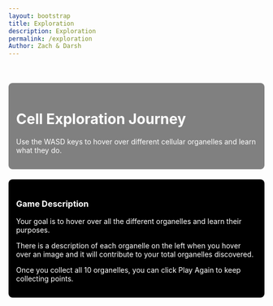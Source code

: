 ```yaml
---
layout: bootstrap
title: Exploration
description: Exploration
permalink: /exploration
Author: Zach & Darsh
---
```


<style>
  body {
    background-image: url('{{site.baseurl}}/images/cellexplorationlayout.jpg');
    background-size: cover;
    background-repeat: no-repeat;
    background-position: center;
  }
</style>

<!-- Bootstrap CSS for styling -->
<link href="https://stackpath.bootstrapcdn.com/bootstrap/4.5.2/css/bootstrap.min.css" rel="stylesheet">

<script type="module">
import { pythonURI, fetchOptions } from '{{ site.baseurl }}/assets/js/api/config.js';

function showPopup(message) {
  const popup = document.createElement("div");
  popup.textContent = message;
  Object.assign(popup.style, {
    position: "fixed", top: "50%", left: "50%", transform: "translate(-50%, -50%)",
    backgroundColor: "rgba(0, 0, 0, 0.8)", color: "white", padding: "20px",
    borderRadius: "8px", zIndex: "1000", textAlign: "center", fontSize: "18px"
  });
  document.body.appendChild(popup);
  setTimeout(() => document.body.removeChild(popup), 1000); // Popup lasts 1 second
}

async function updatePoints(points) {
  try {
    const response = await fetch(`${pythonURI}/api/points`, {
      ...fetchOptions,
      method: 'POST',
      headers: { 'Content-Type': 'application/json' },
      body: JSON.stringify({ points })
    });
    const data = await response.json();
    if (response.ok) {
      showPopup("You gained 10 points!");
    }
  } catch (error) {
    console.error('Error updating points:', error);
  }
}

document.addEventListener('DOMContentLoaded', function () {
  // Ensure the game-container and joystick-container exist
  const infoContainer = document.getElementById('info-container');

  if (!infoContainer) {
    console.error('Required containers are missing in the DOM.');
    return;
  }

  // Remove the game container entirely
  const gameContainer = document.getElementById('game-container');
  if (gameContainer) {
    gameContainer.remove();
  }

  // Remove joystick container
  const joystickContainer = document.getElementById('joystick-container');
  if (joystickContainer) {
    joystickContainer.remove();
  }

  // Create the canvas for the game
  const canvas = document.createElement('canvas');
  infoContainer.appendChild(canvas);
  canvas.width = 2000;
  canvas.height = 600;
  const ctx = canvas.getContext('2d');

  const player = { 
    x: 425, // Center horizontally (850 / 2)
    y: 300, // Center vertically (600 / 2)
    width: 75, // Match the default character width
    height: 75, // Match the default character height
    speed: 2, 
    dx: 0, 
    dy: 0 
  };

  const spriteImage = new Image();
  spriteImage.src = 'https://i.postimg.cc/PxDYNLjG/Default.png'; // Default character sprite

  spriteImage.onload = () => {
    gameLoop();
  };

  let discovered = new Set();
  let points = 0; // Initialize points
  const organelles = [
    { name: "Nucleus", x: 750, y: 300, r: 25, desc: "The central part of an atom that contains protons and neutrons. Also controls cell activities and contains DNA." },
    { name: "Chloroplast", x: 620, y: 180, r: 25, desc: "A part of a plant cell that helps the plant make its own food using sunlight, water, and carbon dioxide through photosynthesis." },
    { name: "Vacuole", x: 210, y: 465, r: 25, desc: "A vacuole is a storage space inside a cell that holds water, nutrients, or waste. It helps keep the cell clean and supports its shape." },
    { name: "Cell Wall", x: 700, y: 490, r: 25, desc: "The cell wall is a stiff outer layer found in plant cells that gives the cell shape, support, and protection. It is located outside the cell membrane." },
    { name: "Cell Membrane", x: 120, y: 315, r: 25, desc: "A cell membrane is a thin, flexible layer that surrounds a cell and controls what goes in and out, helping protect and support the cell." },
    { name: "Cytoplasm", x: 445, y: 90, r: 25, desc: "The gel-like substance inside a cell where the organelles float. It helps fill the cell and supports the cell’s activities." },
    { name: "Mitochondria", x: 550, y: 400, r: 25, desc: "The part of a cell that makes energy from food. Oftenly referred to as the powerhouse of the cell." },
    { name: "Ribosome", x: 275, y: 200, r: 25, desc: "The ribosome is a tiny part of a cell that makes proteins, which the cell needs to grow and work properly." },
    { name: "Golgi Apparatus", x: 425, y: 510, r: 25, desc: "The part of the cell that packages and ships proteins and other materials to where they are needed. It works like a post office inside the cell." },
    { name: "Endoplasmic Reticulum", x: 110, y: 115, r: 25, desc: "A cell part that helps make and move proteins and fats. It comes in two types: Roenough ER which has ribosomes and helps make proteins and Smooth ER which has no ribosomes and helps make fats/clean the cell." }
  ];

  const organelleImages = {
    Nucleus: new Image(),
    Chloroplast: new Image(),
    Vacuole: new Image(),
    "Cell Wall": new Image(),
    "Cell Membrane": new Image(),
    Cytoplasm: new Image(),
    Mitochondria: new Image(),
    Ribosome: new Image(),
    "Golgi Apparatus": new Image(),
    "Endoplasmic Reticulum": new Image()
  };

  // Load images for each organelle
  Object.keys(organelleImages).forEach(name => {
    organelleImages[name].src = `{{site.baseurl}}/images/${name.toLowerCase().replace(/ /g, '')}.png`;
  });

  // Move UI elements into the white square
  const whiteSquareContainer = document.createElement('div');
  Object.assign(whiteSquareContainer.style, {
    position: 'absolute',
    top: 'calc(50% + 350px)', // Same vertical position as the black square
    left: 'calc((100vw - 850px) / 2 - 350px)', // Mirrored horizontally to the left
    transform: 'translateY(-50%)',
    backgroundColor: 'white',
    width: '250px', // Same size as the black square
    height: 'auto', // Adjust height to fit all content
    minHeight: '300px', // Ensure a minimum height
    borderRadius: '6px',
    zIndex: '1001', // Ensure it appears above other elements
    padding: '10px', // Add padding for content
    color: 'black', // Set text color to black
    fontSize: '14px', // Ensure readability
    display: 'flex', // Use flexbox for better alignment
    flexDirection: 'column',
    justifyContent: 'flex-start', // Align content to the top
    alignItems: 'center' // Center content horizontally
  });
  document.body.appendChild(whiteSquareContainer);

  // Add "Statistics" title centered at the top
  const title = document.createElement('h3');
  title.textContent = "Statistics";
  title.style.marginBottom = '20px'; // Add spacing below the title
  title.style.textAlign = 'center'; // Center the title
  title.style.color = 'black'; // Set text color to black
  title.style.fontWeight = 'bold'; // Make the text bold
  whiteSquareContainer.appendChild(title);

  // Append "Organelles Discovered" text and points to the white square
  const progressSpan = document.createElement('span');
  const progressDiv = document.createElement('div');
  progressDiv.classList.add('mb-3');
  progressDiv.innerHTML = "<strong>Organelles Discovered:</strong> ";
  progressDiv.style.color = 'black'; // Set text color to black
  progressDiv.appendChild(progressSpan);
  whiteSquareContainer.appendChild(progressDiv);

  const pointsDiv = document.createElement('div'); // Points display
  pointsDiv.classList.add('mb-3');
  pointsDiv.innerHTML = `<strong>Points:</strong> <span id="points-counter" style="color: black;">0</span>`;
  pointsDiv.style.color = 'black'; // Set text color to black
  whiteSquareContainer.appendChild(pointsDiv);

  // Append organelle name and description to the white square
  const infoBox = document.createElement('div');
  infoBox.style.color = 'black'; // Set text color to black
  infoBox.style.marginTop = '10px'; // Add spacing
  infoBox.style.textAlign = 'center'; // Center the description text
  whiteSquareContainer.appendChild(infoBox);

  // Ensure the white square is visible and brought to the front
  whiteSquareContainer.style.visibility = 'visible';

  const endScreen = document.createElement('div');
  endScreen.id = 'endScreen';
  Object.assign(endScreen.style, {
    display: 'none', position: 'fixed', top: '0', left: '0', width: '100vw', height: '100vh',
    background: 'rgba(0, 0, 0, 0.85)', color: 'white', justifyContent: 'center', alignItems: 'center',
    flexDirection: 'column', zIndex: '9999'
  });
  const endMessage = document.createElement('h1');
  endMessage.id = 'endMessage';
  const playAgainBtn = document.createElement('button');
  playAgainBtn.id = 'playAgainBtn';
  playAgainBtn.textContent = '🔁 Play Again';
  playAgainBtn.style.padding = '10px 20px';
  playAgainBtn.style.fontSize = '18px';
  playAgainBtn.style.background = '#4caf50';
  playAgainBtn.style.color = 'white';
  playAgainBtn.style.border = 'none';
  playAgainBtn.style.borderRadius = '5px';
  playAgainBtn.style.cursor = 'pointer';
  playAgainBtn.onclick = () => location.reload();
  endScreen.appendChild(endMessage);
  endScreen.appendChild(playAgainBtn);
  document.body.appendChild(endScreen);

  // Add resized icon3.png to the middle-right of the canvas
  const iconContainer = document.createElement('div');
  Object.assign(iconContainer.style, {
    position: 'absolute',
    top: 'calc(50% + 350px)', // Move 200px down
    right: 'calc((100vw - 850px) / 2 - 350px)', // Move 400px to the right
    transform: 'translateY(-50%)',
    backgroundColor: 'black',
    padding: '10px', // 5x original padding
    borderRadius: '6px',
    zIndex: '1000'
  });
  const iconImage = document.createElement('img');
  iconImage.src = '{{ site.baseurl }}/images/icon3.png';
  iconImage.alt = 'Icon';
  iconImage.style.width = '250px'; // 5x original width
  iconImage.style.height = '250px'; // 5x original height
  iconContainer.appendChild(iconImage);
  document.body.appendChild(iconContainer);

  // Add a white square mirrored to the left middle side
  const whiteSquareContainerLeft = document.createElement('div');
  Object.assign(whiteSquareContainerLeft.style, {
    position: 'absolute',
    top: 'calc(50% + 340px)', // Same vertical position as the black square
    left: 'calc((100vw - 850px) / 2 - 400px)', // Mirrored horizontally to the left
    transform: 'translateY(-50%)',
    backgroundColor: 'white',
    width: '350px', // Same size as the black square
    height: '450px', // Same size as the black square
    borderRadius: '6px',
    zIndex: '1000'
  });
  document.body.appendChild(whiteSquareContainerLeft);

  // Functions for the game
  function drawPlayer() {
    ctx.drawImage(spriteImage, player.x - player.width / 2, player.y - player.height / 2, player.width, player.height);
  }

  function drawOrganelles() {
    organelles.forEach(o => {
      if (organelleImages[o.name]) {
        // Draw the image for the organelle
        if (organelleImages[o.name].complete && organelleImages[o.name].naturalWidth !== 0) {
          ctx.drawImage(organelleImages[o.name], o.x - o.r, o.y - o.r, o.r * 2, o.r * 2);
        } else {
          ctx.fillStyle = '#0000ff'; // Fallback to blue circle if image fails to load
          ctx.beginPath();
          ctx.arc(o.x, o.y, o.r, 0, Math.PI * 2);
          ctx.fill();
        }
      } else {
        // Draw other organelles as circles
        ctx.beginPath();
        ctx.arc(o.x, o.y, o.r, 0, Math.PI * 2);
        ctx.fillStyle = discovered.has(o.name) ? '#ffe600' : '#0000ff'; // Yellow if discovered, blue otherwise
        ctx.fill();
        ctx.stroke();
      }

      // Center the text above the organelle
      ctx.fillStyle = discovered.has(o.name) ? '#fff' : '#000'; // White if discovered, black otherwise
      ctx.textAlign = 'center';
      ctx.textBaseline = 'bottom';
      ctx.fillText(o.name, o.x, o.y - o.r - 5);
    });
  }

  function detectCollisions() {
    organelles.forEach(o => {
      const dist = Math.hypot(player.x - o.x, player.y - o.y);
      if (dist < player.width / 2 + o.r && !discovered.has(o.name)) {
        discovered.add(o.name);
        points += 10; // Add 10 points for each interaction
        document.getElementById('points-counter').textContent = points; // Update points display
        progressSpan.textContent = discovered.size;
        infoBox.style.display = 'block';
        infoBox.innerHTML = `<strong>${o.name}</strong><br>${o.desc}`;
        updatePoints(10); // Call the API to update points

        if (discovered.size === organelles.length) {
          endMessage.textContent = "🎉 You learned about all the organelles!";
          endScreen.style.display = 'flex';
        }
      }
    });
  }

  function updatePlayer() {
    player.x += player.dx;
    player.y += player.dy;

    // Restrict movement within the boundaries of 0,0,750,750
    player.x = Math.max(0 + player.width / 2, Math.min(850 - player.width / 2, player.x)); // Restrict x between 0 and 750
    player.y = Math.max(0 + player.height / 2, Math.min(600 - player.height / 2, player.y)); // Restrict y between 0 and 750
  }

  function gameLoop() {
    // Clear the entire canvas
    ctx.clearRect(0, 0, canvas.width, canvas.height);

    // Set the playable area's background to forest green
    ctx.fillStyle = '#228B22'; // Forest green
    ctx.fillRect(0, 0, 850, 600); // Fill the area between x: 75-1375 and y: 50-1000

    drawOrganelles();
    drawPlayer();
    detectCollisions();
    updatePlayer();
    requestAnimationFrame(gameLoop);
  }

  function resetPlayer() {
    player.x = 100;
    player.y = 100;
    player.dx = 0;
    player.dy = 0;
  }

  // Ensure WASD controls are the only input method
  document.addEventListener('keydown', (event) => {
    switch (event.key) {
      case 'w':
        player.dy = -player.speed;
        break;
      case 'a':
        player.dx = -player.speed;
        break;
      case 's':
        player.dy = player.speed;
        break;
      case 'd':
        player.dx = player.speed;
        break;
    }
  });

  document.addEventListener('keyup', (event) => {
    switch (event.key) {
      case 'w':
      case 's':
        player.dy = 0;
        break;
      case 'a':
      case 'd':
        player.dx = 0;
        break;
    }
  });

  // Start the game loop
  gameLoop();
});
</script>

<!-- Bootstrap JS and NippleJS for the joystick -->
<script src="https://cdnjs.cloudflare.com/ajax/libs/nipplejs/0.9.0/nipplejs.min.js"></script>
<script src="https://code.jquery.com/jquery-3.5.1.slim.min.js"></script>
<script src="https://cdn.jsdelivr.net/npm/@popperjs/core@2.5.2/dist/umd/popper.min.js"></script>
<script src="https://stackpath.bootstrapcdn.com/bootstrap/4.5.2/js/bootstrap.min.js"></script>

<!-- Container for game and UI -->
<div class="container">
  <div class="row">
    <div class="col-md-12 text-center">
      <div style="background-color: gray; color: white; padding: 15px; border-radius: 8px; margin-top: 50px;">
        <h1>   Cell Exploration Journey</h1>
        <p>Use the WASD keys to hover over different cellular organelles and learn what they do.</p>
      </div>
    </div>
  </div>
  <div class="row">
    <div class="col-md-12 text-center" style="margin-top: 20px;">
      <div style="background-color: black; color: white; padding: 15px; border-radius: 8px;">
        <h3>Game Description</h3>
        <p>Your goal is to hover over all the different organelles and learn their purposes.</p>
        <p>There is a description of each organelle on the left when you hover over an image and it will contribute to your total organelles discovered.</p>
        <p>Once you collect all 10 organelles, you can click Play Again to keep collecting points.</p>
      </div>
    </div>
  </div>
  <div class="row">
    <div class="col-md-4" id="info-container" style="margin-left: 20px;">
      <!-- Progress and organelle info will be shown here -->
    </div>
  </div>
</div>
